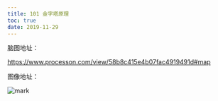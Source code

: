 ```yaml
---
title: 101 金字塔原理
toc: true
date: 2019-11-29
---
```

脑图地址：

https://www.processon.com/view/58b8c415e4b07fac4919491d#map

图像地址：

![mark](http://images.iterate.site/blog/image/20191123/Bb2iuWuh2gbr.png?imageslim)
